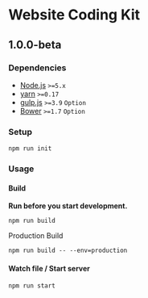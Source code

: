 # Website Coding Kit

## 1.0.0-beta

### Dependencies

- [Node.js](https://nodejs.org/ja/) `>=5.x`
- [yarn](https://yarnpkg.com/) `>=0.17`
- [gulp.js](http://gulpjs.com/) `>=3.9` `Option`
- [Bower](https://bower.io/) `>=1.7` `Option`

### Setup

```
npm run init
```

### Usage

#### Build

**Run before you start development.**

```
npm run build
```

Production Build

```
npm run build -- --env=production
```

#### Watch file / Start server

```
npm run start
```

